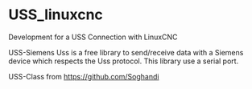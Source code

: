 # USS_linuxcnc
Development for a USS Connection with LinuxCNC

USS-Siemens
Uss is a free library to send/receive data with a Siemens device which respects the Uss protocol. This library use a serial port.

USS-Class from https://github.com/Soghandi
